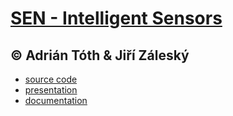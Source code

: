 # [SEN - Intelligent Sensors](https://www.fit.vutbr.cz/study/courses/index.php.en?id=12918)

## © Adrián Tóth & Jiří Záleský

* [source code](https://github.com/europ/VUTBR-FIT-SEN/tree/master/src)
* [presentation](https://github.com/europ/VUTBR-FIT-SEN/blob/master/pres/pres.pdf)
* [documentation](https://github.com/europ/VUTBR-FIT-SEN/blob/master/doc/doc.pdf)
